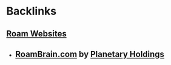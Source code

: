 
# Backlinks
## [Roam Websites](<Roam Websites.md>)
- ## [RoamBrain.com](https://www.roambrain.com/) by [Planetary Holdings](<Planetary Holdings.md>)

